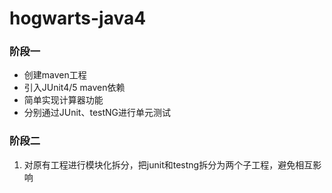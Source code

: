 # hogwarts-java4

### 阶段一
- 创建maven工程
- 引入JUnit4/5 maven依赖
- 简单实现计算器功能
- 分别通过JUnit、testNG进行单元测试

### 阶段二
1. 对原有工程进行模块化拆分，把junit和testng拆分为两个子工程，避免相互影响